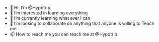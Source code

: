 - 👋 Hi, I’m @Hypotrip
- 👀 I’m interested in learning everything
- 🌱 I’m currently learning what ever I can 
- 💞️ I’m looking to collaborate on anything that anyone is willing to 
Teach me
- 📫 How to reach me you can reach me at @Hypotrip 

<!---
Hypotrip/Hypotrip is a ✨ special ✨ repository because its `README.md` (this file) appears on your GitHub profile.
You can click the Preview link to take a look at your changes.
--->
